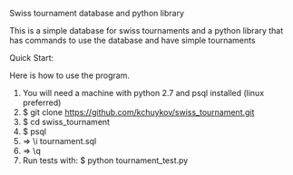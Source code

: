Swiss tournament  database and python library

This is a simple database for swiss tournaments and a python library 
that has commands to use the database and have simple tournaments

Quick Start:

Here is how to use the program.

1. You will need a machine with python 2.7 and psql  installed (linux preferred)
2.  $ git clone https://github.com/kchuykov/swiss_tournament.git
3.  $ cd swiss_tournament
4.  $ psql
5.  => \i tournament.sql
6.  => \q
7. Run tests with: 
    $ python tournament_test.py